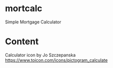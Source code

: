 # mortcalc
Simple Mortgage Calculator

# Content

Calculator icon by Jo Szczepanska https://www.toicon.com/icons/pictogram_calculate